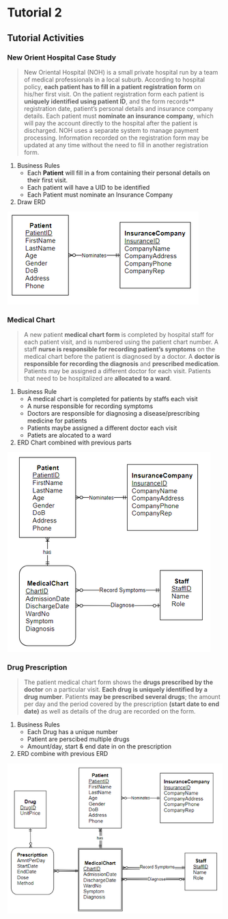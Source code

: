 # Tutorial 2

## Tutorial Activities

### New Orient Hospital Case Study

>New Oriental Hospital (NOH) is a small private hospital run by a team of medical professionals in a local suburb. According to hospital policy, **each patient has to fill in a patient registration form** on his/her first visit. On the patient registration form each patient is **uniquely identified using patient ID**, and the form records** registration date, patient’s personal details and insurance company details. Each patient must **nominate an insurance company**, which will pay the account directly to the hospital after the patient is discharged. NOH uses a separate system to manage payment processing. Information recorded on the registration form may be updated at any time without the need to fill in another registration form.

1. Business Rules
   - Each **Patient** will fill in a from containing their personal details on their first visit.
   - Each patient will have a UID to be identified
   - Each Patient must nominate an Insurance Company
2. Draw ERD

![patient - insurance](./img/02t_pat_ins.PNG)

### Medical Chart

> A new patient **medical chart form** is completed by hospital staff for each patient visit, and is numbered using the patient chart number. A staff **nurse is responsible for recording patient’s symptoms** on the medical chart before the patient is diagnosed by a doctor. A **doctor is responsible for recording the diagnosis** and **prescribed medication**. Patients may be assigned a different doctor for each visit. Patients that need to be hospitalized are **allocated to a ward**.

1. Business Rule
   - A medical chart is completed for patients by staffs each visit
   - A nurse responsible for recording symptoms
   - Doctors are responsible for diagnosing a disease/prescribing medicine for patients
   - Patients maybe assigned a different doctor each visit
   - Patiets are alocated to a ward
2. ERD Chart combined with previous parts

![Medical Chart](./img/02t_medchart.PNG)

### Drug Prescription

> The patient medical chart form shows the **drugs prescribed by the doctor** on a particular visit. **Each drug is uniquely identified by a drug number**. Patients **may be prescribed several drugs**; the amount per day and the period covered by the prescription **(start date to end date)** as well as details of the drug are recorded on the form.

1. Business Rules
   - Each Drug has a unique number
   - Patient are perscibed multiple drugs
   - Amount/day, start & end date in on the prescription
2. ERD combine with previous ERD

![Final](./img/02t_final.PNG)
